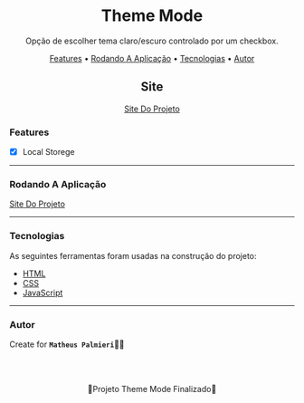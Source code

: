<!-- Título -->

<h1 align="center">Theme Mode</h1>

<!-- Descrição -->

<p align="center">Opção de escolher tema claro/escuro controlado por um checkbox.</p>

<!-- Súmario -->

<p align="center">
 <a href="#features">Features</a> •
 <a href="#rodando-a-aplicação">Rodando A Aplicação</a> •
 <a href="#tecnologias">Tecnologias</a> •
 <a href="#autor">Autor</a>
</p>

<!-- Site -->

<h2 align="center">Site</h2>

<p align="center">
 <a href="https://thememode-matheuspalmieri.netlify.app//">Site Do Projeto</a>
</p>

<!-- <img src="animation.gif" width="1366px" align="center"> -->

<!-- Atualizações -->

### Features

- [x] Local Storege

---

### Rodando A Aplicação

<a href="https://thememode-matheuspalmieri.netlify.app//">Site Do Projeto</a>

---

### Tecnologias

As seguintes ferramentas foram usadas na construção do projeto:

- [HTML](https://html.com/)
- [CSS](https://html.com/css/)
- [JavaScript](https://javascript.com/)

---

### Autor

Create for <b>`Matheus Palmieri`</b>👨‍💻

<br>
<br>

<p align="center">🎉Projeto Theme Mode Finalizado🚀</p>

